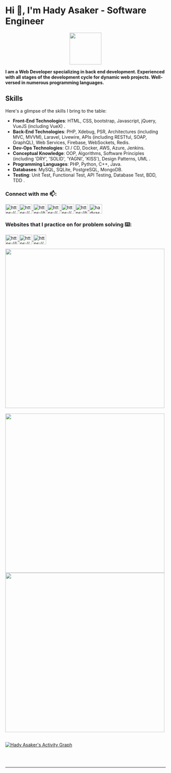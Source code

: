 # Hi 👋, **I'm Hady Asaker - Software Engineer**

<div align="center">
 <img src="https://komarev.com/ghpvc/?username=hady-asaker&style=for-the-badge&color=orange" width="100" />
</div>

**I am a Web Developer specializing in back end development. Experienced with all stages of the development cycle for dynamic web projects. Well-versed in numerous programming languages.**

## Skills

Here's a glimpse of the skills I bring to the table:

- **Front-End Technologies**: HTML, CSS, bootstrap, Javascript, jQuery, VueJS (including VueX) .
- **Back-End Technologies**: PHP, Xdebug, PSR, Architectures (including MVC, MVVM), Laravel, Livewire, APIs (including RESTful, SOAP, GraphQL), Web Services, Firebase, WebSockets, Redis.
- **Dev-Ops Technologies**: CI / CD, Docker, AWS, Azure, Jenkins.
- **Conceptual Knowledge**: OOP, Algorithms, Software Principles (including 'DRY', 'SOLID', 'YAGNI', 'KISS'), Design Patterns, UML .
- **Programming Languages**: PHP, Python, C++, Java.
- **Databases**: MySQL, SQLite, PostgreSQL, MongoDB.
- **Testing**: Unit Test, Functional Test, API Testing, Database Test, BDD, TDD .

<h3 align="left">Connect with me 📫:</h3>
<p align="left">
<a href="https://www.facebook.com/Hady3saker" target='_blank'>
    <img align="center" src="https://raw.githubusercontent.com/rahuldkjain/github-profile-readme-generator/master/src/images/icons/Social/facebook.svg" alt="https://www.facebook.com/Hady3saker" height="30" width="40" />
</a>
<a href="https://www.instagram.com/hady.asaker/" target='_blank'>
    <img align="center" src="https://raw.githubusercontent.com/rahuldkjain/github-profile-readme-generator/master/src/images/icons/Social/instagram.svg" alt="https://www.instagram.com/hady.asaker/" height="30" width="40" />
</a>
<a href="https://twitter.com/hady_asaker" target='_blank'>
    <img align="center" src="https://raw.githubusercontent.com/rahuldkjain/github-profile-readme-generator/master/src/images/icons/Social/twitter.svg" alt="https://twitter.com/hady_asaker" height="30" width="40" />
</a>
<a href="https://www.linkedin.com/in/hady-asaker/" target='_blank'>
    <img align="center" src="https://raw.githubusercontent.com/rahuldkjain/github-profile-readme-generator/master/src/images/icons/Social/linked-in-alt.svg" alt="https://www.linkedin.com/in/hady-asaker/" height="30" width="40" />
</a>
<a href="https://discord.gg/hady.asaker#5297" target='_blank'>
    <img align="center" src="https://raw.githubusercontent.com/rahuldkjain/github-profile-readme-generator/master/src/images/icons/Social/discord.svg" alt="https://discord.gg/hady.asaker#5297" height="30" width="40" />
</a>
<a href="https://t.me/hady_asaker" target='_blank'>
    <img align="center" src="https://user-images.githubusercontent.com/101745968/179003173-7fe1e030-e834-441c-8293-dc618525ad6b.png" alt="https://t.me/hady_asaker" height="30" width="40" >
</a> 
<a href="mailto:hadyasaker8@gmail.com" target='_blank'>
    <img align="center" src="https://user-images.githubusercontent.com/101745968/179003389-f90c49c2-c9b5-4ae4-b3a2-3edfe1ad7dd2.png" alt="hadyasaker8@gmail.com" height="30" width="40">
</a>
</p>

<h3 align="left">Websites that I practice on for problem solving ⌨️:</h3>
<p align="left">
<a href="https://leetcode.com/hady-asaker/" target='_blank'>
    <img align="center" src="https://raw.githubusercontent.com/JacobLinCool/LeetCode-Stats-Card/main/favicon/leetcode.ico" alt="https://leetcode.com/hady-asaker/" height="30" width="40" />
</a>
<a href="https://codeforces.com/profile/Asaker" target='_blank'>
    <img align="center" src="https://raw.githubusercontent.com/rahuldkjain/github-profile-readme-generator/master/src/images/icons/Social/codeforces.svg" alt="https://codeforces.com/profile/Asaker" height="30" width="40" />
</a>
<a href="https://www.hackerrank.com/hady-asaker" target='_blank'>
    <img align="center" src="https://th.bing.com/th/id/OIP.v96Iu4uQcA-X8pvdzQhGcwHaHa?w=181&h=182&c=7&r=0&o=5&dpr=1.3&pid=1.7" alt="https://www.hackerrank.com/hady-asaker" height="30" width="40" />
</a>
</p>

<a href="https://github.com/hady-asaker">
  <img align="center" src="https://github-readme-stats.vercel.app/api/top-langs/?username=hady-asaker&layout=compact&langs_count=9&show_icons=true&theme=prussian&hide_border=true&text_color=ffffff" width="500" />
</a>
<br/><br/>
<a href="https://github.com/hady-asaker">
  <img align="center" src="https://github-readme-stats.vercel.app/api?username=hady-asaker&show_icons=true&theme=prussian&hide_border=true&text_color=ffffff" width="500" />
</a>
<a href="https://github.com/hady-asaker">
  <img align="center" src="https://github-readme-streak-stats.herokuapp.com/?user=hady-asaker&theme=prussian&hide_border=true&text_color=ffffff" width="500" />
</a>
<br/><br/>
<a href="https://github.com/hady-asaker">

  ![Hady Asaker's Activity Graph](https://github-readme-activity-graph.vercel.app/graph?username=hady-asaker&theme=tokyo-night&hide_border=true&text_color=ffffff"&color=708090&point=24292e&area=true&hide_border=true)
  
</a>
<br/><br/>

<hr>
